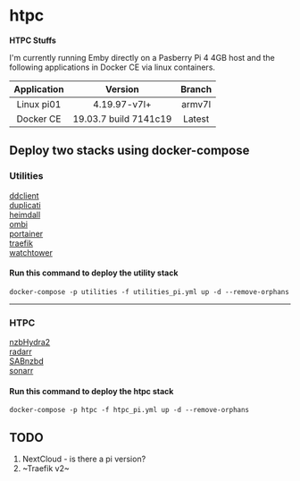 # htpc
**HTPC Stuffs**

I'm currently running Emby directly on a Pasberry Pi 4 4GB host and the following applications in Docker CE via linux containers.</br>

| Application | Version | Branch |
| :---: | :---: | :---: |
| Linux pi01 | 4.19.97-v7l+ | armv7l |
| Docker CE | 19.03.7 build 7141c19 | Latest |

## Deploy two stacks using docker-compose

### Utilities
[ddclient](https://hub.docker.com/r/linuxserver/ddclient "ddclient")</br>
[duplicati](https://hub.docker.com/r/linuxserver/duplicati "Duplicati")</br>
[heimdall](https://hub.docker.com/r/linuxserver/heimdall "Heimdall")</br>
[ombi](https://hub.docker.com/r/linuxserver/ombi "Ombi")</br>
[portainer](https://hub.docker.com/r/portainer/portainer "Portainer")</br>
[traefik](https://hub.docker.com/_/traefik "Traefik")</br>
[watchtower](https://hub.docker.com/r/containrrr/watchtower "Watchtower")</br>
#### Run this command to deploy the utility stack</br>
`docker-compose -p utilities -f utilities_pi.yml up -d --remove-orphans`</br>

---

### HTPC
[nzbHydra2](https://hub.docker.com/r/linuxserver/hydra2 "NZBHydra2")</br>
[radarr](https://hub.docker.com/r/linuxserver/radarr "Radarr")</br>
[SABnzbd](https://hub.docker.com/r/linuxserver/sabnzbd "SABnzbd")</br>
[sonarr](https://hub.docker.com/r/linuxserver/sonarr "Sonarr")</br>
#### Run this command to deploy the htpc stack
`docker-compose -p htpc -f htpc_pi.yml up -d --remove-orphans`  

## TODO
1. NextCloud - is there a pi version?
2. ~Traefik v2~
